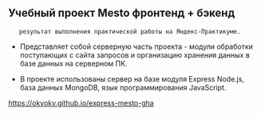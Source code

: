 ## Учебный проект Mesto фронтенд + бэкенд
        
       результат выполнения практической работы на Яндекс-Практикуме.

* Представляет собой серверную часть проекта - модули обработки поступающих с сайта запросов и организацию хранения данных в базе данных на серверном ПК.

* В проекте использованы сервер на базе модуля Express Node.js, база данных MongoDB, язык программирования JavaScript. 

https://okvokv.github.io/express-mesto-gha
